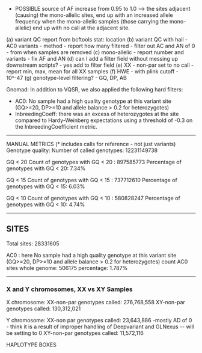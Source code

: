 - POSSIBLE source of AF increase from 0.95 to 1.0 --> the sites adjacent (causing) the mono-allelic sites, end up with an increased allele frequency when the mono-allelic samples (those carrying the mono-allelic) end up with no call at the adjacent site.

(a) variant QC report from bcftools stat:
	location
(b) variant QC with hail
	- AC0 variants - method
	- report how many filtered
	- filter out AC and AN of 0 - from when samples are removed
(c) mono-allelic
	- report number and variants
	- fix AF and AN
(d) can I add a filter field without messing up downstream scripts?
	- yes add to filter field
(e) XX - non-par set to no call
	- report min, max, mean for all XX samples
(f) HWE - with plink cutoff - 10^-47
(g) genotype-level filtering?
	- GQ, DP, AB


Gnomad:
In addition to VQSR, we also applied the following hard filters: 

- AC0: No sample had a high quality genotype at this variant site (GQ>=20, DP>=10 and allele balance > 0.2 for heterozygotes)
- InbreedingCoeff: there was an excess of heterozygotes at the site compared to Hardy-Weinberg expectations using a threshold of -0.3 on the InbreedingCoefficient metric.

----
MANUAL METRICS
(* includes calls for reference - not just variants)
Genotype quality:
Number of called genotypes: 12231149738

GQ < 20
Count of genotypes with GQ < 20 : 897585773
Percentage of genotypes with GQ < 20:  7.34%

GQ < 15
Count of genotypes with GQ < 15 : 737712610
Percentage of genotypes with GQ < 15: 6.03%

GQ < 10
Count of genotypes with GQ < 10 : 580828247
Percentage of genotypes with GQ < 10: 4.74%

----
SITES
---- 
Total sites: 28331605

AC0 : here No sample had a high quality genotype at this variant site  (GQ>=20, DP>=10 and allele balance > 0.2 for heterozygotes)
count AC0 sites whole genome: 506175
percentage: 1.787%



--------------------------------------------------
### X and Y chromosomes, XX vs XY Samples

X chromosome:
XX-non-par genotypes called: 276,768,558
XY-non-par genotypes called: 130,312,021


Y chromosome:
XX-non par genotypes called: 23,643,886
	-mostly AD of 0 - think it is a result of improper handling of Deepvariant and GLNexus -- will be setting to 0
XY-non-par genotypes called: 11,572,116


HAPLOTYPE BOXES